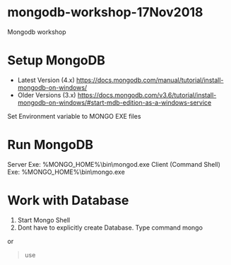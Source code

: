 # mongodb-workshop-17Nov2018
Mongodb workshop

# Setup MongoDB
- Latest Version (4.x) https://docs.mongodb.com/manual/tutorial/install-mongodb-on-windows/
- Older Versions (3.x) https://docs.mongodb.com/v3.6/tutorial/install-mongodb-on-windows/#start-mdb-edition-as-a-windows-service

Set Environment variable to MONGO EXE files

# Run MongoDB
Server Exe: %MONGO_HOME%\bin\mongod.exe
Client (Command Shell) Exe: %MONGO_HOME%\bin\mongo.exe

# Work with Database
1. Start Mongo Shell
2. Dont have to explicitly create Database. Type command
mongo <database name>
  
  or 
  > use <database name>
  
